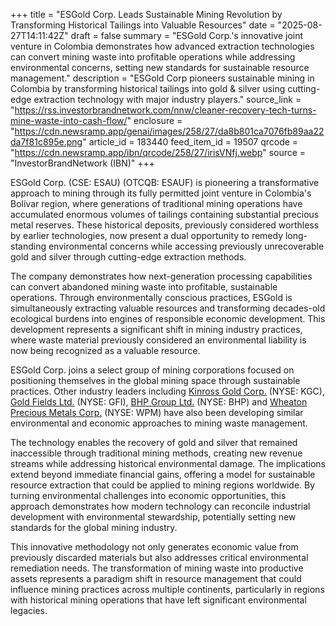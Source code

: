 +++
title = "ESGold Corp. Leads Sustainable Mining Revolution by Transforming Historical Tailings into Valuable Resources"
date = "2025-08-27T14:11:42Z"
draft = false
summary = "ESGold Corp.'s innovative joint venture in Colombia demonstrates how advanced extraction technologies can convert mining waste into profitable operations while addressing environmental concerns, setting new standards for sustainable resource management."
description = "ESGold Corp pioneers sustainable mining in Colombia by transforming historical tailings into gold & silver using cutting-edge extraction technology with major industry players."
source_link = "https://rss.investorbrandnetwork.com/nnw/cleaner-recovery-tech-turns-mine-waste-into-cash-flow/"
enclosure = "https://cdn.newsramp.app/genai/images/258/27/da8b801ca7076fb89aa22da7f81c895e.png"
article_id = 183440
feed_item_id = 19507
qrcode = "https://cdn.newsramp.app/ibn/qrcode/258/27/irisVNfj.webp"
source = "InvestorBrandNetwork (IBN)"
+++

<p>ESGold Corp. (CSE: ESAU) (OTCQB: ESAUF) is pioneering a transformative approach to mining through its fully permitted joint venture in Colombia's Bolívar region, where generations of traditional mining operations have accumulated enormous volumes of tailings containing substantial precious metal reserves. These historical deposits, previously considered worthless by earlier technologies, now present a dual opportunity to remedy long-standing environmental concerns while accessing previously unrecoverable gold and silver through cutting-edge extraction methods.</p><p>The company demonstrates how next-generation processing capabilities can convert abandoned mining waste into profitable, sustainable operations. Through environmentally conscious practices, ESGold is simultaneously extracting valuable resources and transforming decades-old ecological burdens into engines of responsible economic development. This development represents a significant shift in mining industry practices, where waste material previously considered an environmental liability is now being recognized as a valuable resource.</p><p>ESGold Corp. joins a select group of mining corporations focused on positioning themselves in the global mining space through sustainable practices. Other industry leaders including <a href="https://www.kinross.com" rel="nofollow" target="_blank">Kinross Gold Corp.</a> (NYSE: KGC), <a href="https://www.goldfields.com" rel="nofollow" target="_blank">Gold Fields Ltd.</a> (NYSE: GFI), <a href="https://www.bhp.com" rel="nofollow" target="_blank">BHP Group Ltd.</a> (NYSE: BHP) and <a href="https://www.wheatonpm.com" rel="nofollow" target="_blank">Wheaton Precious Metals Corp.</a> (NYSE: WPM) have also been developing similar environmental and economic approaches to mining waste management.</p><p>The technology enables the recovery of gold and silver that remained inaccessible through traditional mining methods, creating new revenue streams while addressing historical environmental damage. The implications extend beyond immediate financial gains, offering a model for sustainable resource extraction that could be applied to mining regions worldwide. By turning environmental challenges into economic opportunities, this approach demonstrates how modern technology can reconcile industrial development with environmental stewardship, potentially setting new standards for the global mining industry.</p><p>This innovative methodology not only generates economic value from previously discarded materials but also addresses critical environmental remediation needs. The transformation of mining waste into productive assets represents a paradigm shift in resource management that could influence mining practices across multiple continents, particularly in regions with historical mining operations that have left significant environmental legacies.</p>